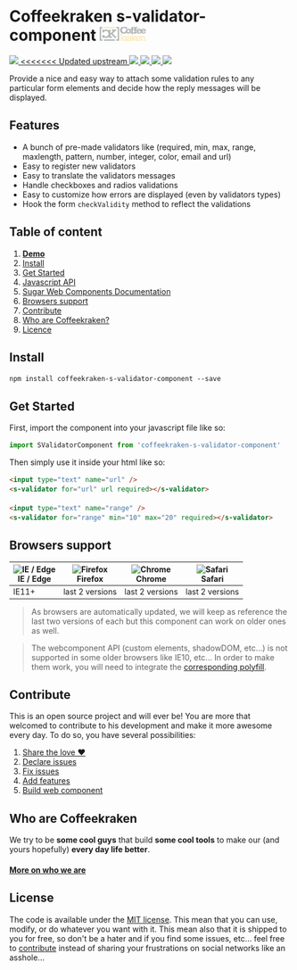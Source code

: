 # Coffeekraken s-validator-component <img src=".resources/coffeekraken-logo.jpg" height="25px" />

<p>
	<a href="https://travis-ci.org/Coffeekraken/s-validator-component">
		<img src="https://img.shields.io/travis/Coffeekraken/s-validator-component.svg?style=flat-square" />
	</a>
	<a href="https://www.npmjs.com/package/coffeekraken-s-validator-component">
<<<<<<< Updated upstream
		<img src="https://img.shields.io/npm/v/coffeekraken-s-datepicker.svg?style=flat-square" />
	</a>
	<a href="https://github.com/coffeekraken/s-validator-component/blob/master/LICENSE.txt">
		<img src="https://img.shields.io/npm/l/coffeekraken-s-datepicker.svg?style=flat-square" />
	</a>
	<!-- <a href="https://github.com/coffeekraken/s-validator-component">
		<img src="https://img.shields.io/npm/dt/coffeekraken-s-datepicker.svg?style=flat-square" />
=======
		<img src="https://img.shields.io/npm/v/coffeekraken-s-validator-component.svg?style=flat-square" />
	</a>
	<a href="https://github.com/coffeekraken/s-validator-component/blob/master/LICENSE.txt">
		<img src="https://img.shields.io/npm/l/coffeekraken-s-validator-component.svg?style=flat-square" />
	</a>
	<!-- <a href="https://github.com/coffeekraken/s-validator-component">
		<img src="https://img.shields.io/npm/dt/coffeekraken-s-validator-component.svg?style=flat-square" />
>>>>>>> Stashed changes
	</a>
	<a href="https://github.com/coffeekraken/s-validator-component">
		<img src="https://img.shields.io/github/forks/coffeekraken/s-validator-component.svg?style=social&label=Fork&style=flat-square" />
	</a>
	<a href="https://github.com/coffeekraken/s-validator-component">
		<img src="https://img.shields.io/github/stars/coffeekraken/s-validator-component.svg?style=social&label=Star&style=flat-square" />
	</a> -->
	<a href="https://twitter.com/coffeekrakenio">
		<img src="https://img.shields.io/twitter/url/http/coffeekrakenio.svg?style=social&style=flat-square" />
	</a>
	<a href="http://coffeekraken.io">
		<img src="https://img.shields.io/twitter/url/http/shields.io.svg?style=flat-square&label=coffeekraken.io&colorB=f2bc2b&style=flat-square" />
	</a>
</p>

Provide a nice and easy way to attach some validation rules to any particular form elements and decide how the reply messages will be displayed.

## Features

- A bunch of pre-made validators like (required, min, max, range, maxlength, pattern, number, integer, color, email and url)
- Easy to register new validators
- Easy to translate the validators messages
- Handle checkboxes and radios validations
- Easy to customize how errors are displayed (even by validators types)
- Hook the form ```checkValidity``` method to reflect the validations

## Table of content

1. **[Demo](http://components.coffeekraken.io/app/s-validator-component)**
2. [Install](#readme-install)
3. [Get Started](#readme-get-started)
4. [Javascript API](doc/js)
5. [Sugar Web Components Documentation](https://github.com/Coffeekraken/sugar/blob/master/doc/js/webcomponents.md)
6. [Browsers support](#readme-browsers-support)
7. [Contribute](#readme-contribute)
8. [Who are Coffeekraken?](#readme-who-are-coffeekraken)
9. [Licence](#readme-license)

<a name="readme-install"></a>
## Install

```
npm install coffeekraken-s-validator-component --save
```

<a name="readme-get-started"></a>
## Get Started

First, import the component into your javascript file like so:

```js
import SValidatorComponent from 'coffeekraken-s-validator-component'
```

Then simply use it inside your html like so:

```html
<input type="text" name="url" />
<s-validator for="url" url required></s-validator>

<input type="text" name="range" />
<s-validator for="range" min="10" max="20" required></s-validator>
```

<a id="readme-browsers-support"></a>
## Browsers support

| <img src="https://raw.githubusercontent.com/godban/browsers-support-badges/master/src/images/edge.png" alt="IE / Edge" width="16px" height="16px" /></br>IE / Edge | <img src="https://raw.githubusercontent.com/godban/browsers-support-badges/master/src/images/firefox.png" alt="Firefox" width="16px" height="16px" /></br>Firefox | <img src="https://raw.githubusercontent.com/godban/browsers-support-badges/master/src/images/chrome.png" alt="Chrome" width="16px" height="16px" /></br>Chrome | <img src="https://raw.githubusercontent.com/godban/browsers-support-badges/master/src/images/safari.png" alt="Safari" width="16px" height="16px" /></br>Safari |
| --------- | --------- | --------- | --------- |
| IE11+ | last 2 versions| last 2 versions| last 2 versions

> As browsers are automatically updated, we will keep as reference the last two versions of each but this component can work on older ones as well.

> The webcomponent API (custom elements, shadowDOM, etc...) is not supported in some older browsers like IE10, etc... In order to make them work, you will need to integrate the [corresponding polyfill](https://www.webcomponents.org/polyfills).

<a id="readme-contribute"></a>
## Contribute

This is an open source project and will ever be! You are more that welcomed to contribute to his development and make it more awesome every day.
To do so, you have several possibilities:

1. [Share the love ❤️](https://github.com/Coffeekraken/coffeekraken/blob/master/contribute.md#contribute-share-the-love)
2. [Declare issues](https://github.com/Coffeekraken/coffeekraken/blob/master/contribute.md#contribute-declare-issues)
3. [Fix issues](https://github.com/Coffeekraken/coffeekraken/blob/master/contribute.md#contribute-fix-issues)
4. [Add features](https://github.com/Coffeekraken/coffeekraken/blob/master/contribute.md#contribute-add-features)
5. [Build web component](https://github.com/Coffeekraken/coffeekraken/blob/master/contribute.md#contribute-build-web-component)

<a id="readme-who-are-coffeekraken"></a>
## Who are Coffeekraken

We try to be **some cool guys** that build **some cool tools** to make our (and yours hopefully) **every day life better**.  

#### [More on who we are](https://github.com/Coffeekraken/coffeekraken/blob/master/who-are-we.md)

<a id="readme-license"></a>
## License

The code is available under the [MIT license](LICENSE.txt). This mean that you can use, modify, or do whatever you want with it. This mean also that it is shipped to you for free, so don't be a hater and if you find some issues, etc... feel free to [contribute](https://github.com/Coffeekraken/coffeekraken/blob/master/contribute.md) instead of sharing your frustrations on social networks like an asshole...
